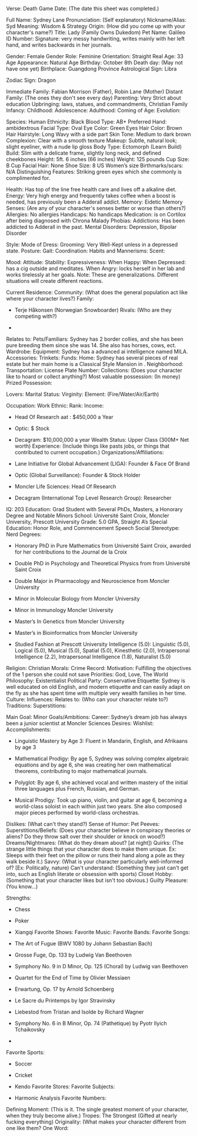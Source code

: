 Verse: Death Game
Date: (The date this sheet was completed.)

Full Name: Sydney Lane
Pronunciation: (Self explanatory)
Nickname/Alias: Syd
Meaning:  Wisdom & Strategy
Origin: (How did you come up with your character's name?)
Title: Lady (Family Owns Dukedom)
Pet Name: Galileo 
ID Number: 
Signature: very messy handwriting, writes mainly with her left hand, and writes backwards in her journals. 

Gender: Female
Gender Role: Feminine 
Orientation: Straight
Real Age: 33
Age Appearance: Natural Age
Birthday: October 8th 
Death day: (May not have one yet)
Birthplace: Guangdong Province 
Astrological Sign: Libra

Zodiac Sign: Dragon 

Immediate Family: Fabian Morrison (Father), Robin Lane (Mother)
Distant Family: (The ones they don't see every day)
Parenting: Very Strict about education
Upbringing: laws, statues, and commandments, Christian Family
Infancy: 
Childhood: 
Adolescence: 
Adulthood: 
Coming of Age: 
Evolution: 

Species: Human
Ethnicity: Black
Blood Type: AB+
Preferred Hand: ambidextrous 
Facial Type: Oval
Eye Color: Green Eyes
Hair Color: Brown Hair
Hairstyle: Long Wavy with a side part
Skin Tone: Medium to dark brown
Complexion: Clear with a smooth texture
Makeup: Subtle, natural look; slight eyeliner, with a nude lip gloss
Body Type: Ectomorph (Learn Build)
Build: Slim with a delicate frame, slightly long neck, and defined cheekbones
Height: 5ft. 6 inches (66 inches)
Weight: 125 pounds
Cup Size: B Cup
Facial Hair: None
Shoe Size: 8 US Women’s size
Birthmarks/scars: N/A
Distinguishing Features: Striking green eyes which she commonly is complimented for. 

Health: Has top of the line free health care and lives off a alkaline diet. 
Energy: Very high energy and frequently takes coffee when a boost is needed, has previously been a Adderall addict. 
Memory: Eidetic Memory 
Senses: (Are any of your character's senses better or worse than others?)
Allergies: No allergies 
Handicaps: No handicaps 
Medication: is on Cortilox after being diagnosed with Chrona Malady 
Phobias: 
Addictions: Has been addicted to Adderall in the past. 
Mental Disorders: Depression, Bipolar Disorder 

Style: 
Mode of Dress: 
Grooming: Very Well-Kept unless in a depressed state. 
Posture: 
Gait: 
Coordination: 
Habits and Mannerisms: 
Scent: 

Mood: 
Attitude: 
Stability: 
Expressiveness: 
When Happy: 
When Depressed: has a cig outside and meditates. 
When Angry: locks herself in her lab and works tirelessly at her goals.
Note: These are generalizations. Different situations will create different reactions.

Current Residence: 
Community: (What does the general population act like where your character lives?)
Family: 

- Terje Håkonsen (Norwegian Snowboarder)
Rivals: (Who are they competing with?)

- 
Relates to: 
Pets/Familiars: Sydney has 2 border collies, and she has been pure breeding them since she was 14. She also has horses, cows, ect. 
Wardrobe: 
Equipment: Sydney has a advanced ai intelligence named MILA. 
Accessories: 
Trinkets: 
Funds: 
Home: Sydney has several pieces of real estate but her main home is a Classical Style Mansion in .
Neighborhood: 
Transportation: 
License Plate Number: 
Collections: (Does your character like to hoard or collect anything?)
Most valuable possession: (In money)
Prized Possession: 

Lovers: 
Marital Status: 
Virginity:
Element: (Fire/Water/Air/Earth)

Occupation: 
Work Ethnic: 
Rank: 
Income: 

- Head Of Research aat : $450,000 a Year 

- Optic: $  Stock

- Decagram: $10,000,000 a year 
Wealth Status: Upper Class (300M+ Net worth) 
Experience: (Include things like pasts jobs, or things that contributed to current occupation.)
Organizations/Affiliations: 

- Lane Initiative for Global Advancement (LIGA): Founder & Face Of Brand

- Optic (Global Surveillance): Founder & Stock Holder

- Moncler Life Sciences: Head Of Research

- Decagram (International Top Level Research Group): Researcher

IQ: 203
Education: Grad Student with Several PhDs, Masters, a Honorary Degree and Notable Minors 
School: Université Saint Croix, Moncler University, Prescott University 
Grade: 5.0 GPA, Straight A’s
Special Education: Honor Role, and Commencement Speech
Social Stereotype: Nerd
Degrees: 

- Honorary PhD in Pure Mathematics from Université Saint Croix, awarded for her contributions to the Journal de la Croix

- Double PhD in Psychology and Theoretical Physics from from Université Saint Croix

- Double Major in Pharmacology and Neuroscience from Moncler University 

- Minor in Molecular Biology from Moncler University 

- Minor in Immunology Moncler University 

- Master’s In Genetics from Moncler University

- Master’s in Bioinformatics from Moncler University 

- Studied Fashion at Prescott University 
Intelligence (5.0): Linguistic (5.0), Logical (5.0), Musical (5.0), Spatial (5.0), Kinesthetic (2.0), Intrapersonal Intelligence (2.2), Intrapersonal Intelligence (1.8), Naturalist (5.0)

Religion: Christian 
Morals: 
Crime Record: 
Motivation: Fulfilling the objectives of the 1 person she could not save 
Priorities: God, Love, The World
Philosophy: Existentialist 
Political Party: Conservative
Etiquette: Sydney is well educated on old English, and modern etiquette and can easily adapt on the fly as she has spent time with multiple very wealth families in her time. 
Culture: 
Influences: 
Relates to: (Who can your character relate to?)
Traditions: 
Superstitions: 

Main Goal: 
Minor Goals/Ambitions: 
Career: Sydney’s dream job has always been a junior scientist at Moncler Sciences 
Desires: 
Wishlist: 
Accomplishments: 

- Linguistic Mastery by Age 3: Fluent in Mandarin, English, and Afrikaans by age 3

- Mathematical Prodigy: By age 5, Sydney was solving complex algebraic equations and by age 6, she was creating her own mathematical theorems, contributing to major mathematical journals. 

- Polyglot: By age 6, she achieved vocal and written mastery of the initial three languages plus French, Russian, and German.

- Musical Prodigy: Took up piano, violin, and guitar at age 6, becoming a world-class soloist in each within just two years. She also composed major pieces performed by world-class orchestras.


Dislikes: (What can't they stand?)
Sense of Humor: 
Pet Peeves: 
Superstitions/Beliefs: (Does your character believe in conspiracy theories or aliens? Do they throw salt over their shoulder or knock on wood?)
Dreams/Nightmares: (What do they dream about? [at night])
Quirks: (The strange little things that your character does to make them unique. Ex: Sleeps with their feet on the pillow or runs their hand along a pole as they walk beside it.)
Savvy: (What is your character particularly well-informed of? [Ex: Politically, nature)
Can't understand: (Something they just can't get into, such as English literate or obsession with sports)
Closet Hobby: (Something that your character likes but isn't too obvious.)
Guilty Pleasure: (You know...)

Strengths: 

- Chess

- Poker

- Xiangqi 
Favorite Shows:
Favorite Music:
Favorite Bands:
Favorite Songs: 

- The Art of Fugue (BWV 1080 by Johann Sebastian Bach)

- Grosse Fuge, Op. 133 by Ludwig Van Beethoven 

- Symphony No. 9 in D Minor, Op. 125 (Choral) by Ludwig van Beethoven 

- Quartet for the End of Time by Olivier Messiaen

- Erwartung, Op. 17 by Arnold Schoenberg

- Le Sacre du Printemps  by Igor Stravinsky 

- Liebestod from Tristan and Isolde by Richard Wagner 

- Symphony No. 6 in B Minor, Op. 74 (Pathetique) by Pyotr Ilyich Tchaikovsky 

- 
Favorite Sports:

- Soccer

- Cricket 

- Kendo 
Favorite Stores:
Favorite Subjects: 

- Harmonic Analysis
Favorite Numbers:



Defining Moment: (This is it. The single greatest moment of your character, when they truly become alive.)
Tropes: The Strongest (Gifted at nearly fucking everything) 
Originality: (What makes your character different from one like them?
One Word: 
